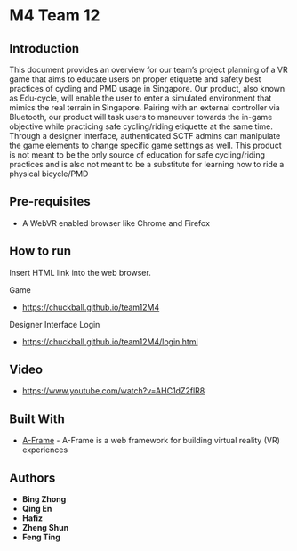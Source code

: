 # M4 Team 12 

## Introduction

This document provides an overview for our team’s project planning of a VR game that aims to educate 
users on proper etiquette and safety best practices of cycling and PMD usage in Singapore. Our product, 
also known as Edu-cycle, will enable the user to enter a simulated environment that mimics the real terrain in Singapore. 
Pairing with an external controller via Bluetooth, our product will task users to maneuver towards the in-game 
objective while practicing safe cycling/riding etiquette at the same time. Through a designer interface, authenticated 
SCTF admins can manipulate the game elements to change specific game settings as well. 
This product is not meant to be the only source of education for safe cycling/riding practices and is also not 
meant to be a substitute for learning how to ride a physical bicycle/PMD

## Pre-requisites

* A WebVR enabled browser like Chrome and Firefox

## How to run

Insert HTML link into the web browser.

Game
* https://chuckball.github.io/team12M4

Designer Interface Login
* https://chuckball.github.io/team12M4/login.html

## Video
* https://www.youtube.com/watch?v=AHC1dZ2flR8


## Built With

* [A-Frame](https://aframe.io) - A-Frame is a web framework for building virtual reality (VR) experiences


## Authors

* **Bing Zhong**
* **Qing En**
* **Hafiz**
* **Zheng Shun**
* **Feng Ting**
